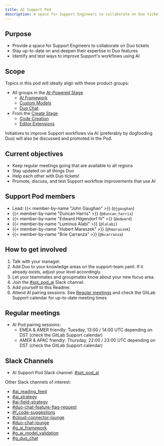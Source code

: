 ```yaml
---
title: AI Support Pod
description: A space for Support Engineers to collaborate on Duo tickets and improve Support's workflows using AI
---
```


## Purpose

- Provide a space for Support Engineers to collaborate on Duo tickets
- Stay up-to-date on and deepen their expertise in Duo features
- Identify and test ways to improve Support's workflows using AI

## Scope

Topics in this pod will ideally align with these product groups:

- All groups in the [AI-Powered Stage](/handbook/product/categories/#ai-powered-stage)
  - [AI Framework](/handbook/product/categories/#ai-framework-group)
  - [Custom Models](/handbook/product/categories/#custom-models-group)
  - [Duo Chat](/handbook/product/categories/#duo-chat-group)
- From the [Create Stage](/handbook/product/categories/#create-stage)
  - [Code Creation](/handbook/product/categories/#code-creation-group)
  - [Editor Extensions](/handbook/product/categories/#editor-extensions-group)

Initiatives to improve Support workflows via AI (preferably by dogfooding Duo) will also be discussed and promoted in the Pod.

## Current objectives

- Keep regular meetings going that are available to all regions
- Stay updated on all things Duo
- Help each other with Duo tickets!
- Promote, discuss, and test Support workflow improvements that use AI

## Support Pod members

- Lead: {{< member-by-name "John Gaughan" >}} (`@jgaughan`)
- {{< member-by-name "Duncan Harris" >}} (`@duncan_harris`)
- {{< member-by-name "Edward Hilgendorf IV" >}} (`@edward`)
- {{< member-by-name "Luminus Alabi" >}} (`@lalabi`)
- {{< member-by-name "Hubert Maraszek" >}} (`@hmaraszek`)
- {{< member-by-name "Brie Carranza" >}} (`@bcarranza`)

## How to get involved

1. Talk with your manager.
1. Add Duo to your knowledge areas on the support-team.yaml. If it already exists, adjust your level accordingly.
1. Let your teammates and groupmates know about your new focus area.
1. Join the [#spt_pod_ai](https://gitlab.enterprise.slack.com/archives/C06KMDBJT5F) Slack channel.
1. Add yourself to this Readme.
1. Attend AI pairing sessions. See [Regular meetings](#regular-meetings) and check the GitLab Support calendar for up-to-date meeting times

## Regular meetings

- AI Pod pairing sessions:
  - EMEA & AMER friendly: Tuesday, 13:00 / 14:00 UTC depending on DST (check the GitLab Support calendar)
  - AMER & APAC friendly: Thursday, 22:00 / 23:00 UTC depending on DST (check the GitLab Support calendar)

## Slack Channels

- AI Support Pod Slack channel: [#spt_pod_ai](https://gitlab.enterprise.slack.com/archives/C06KMDBJT5F)

Other Slack channels of interest:

- [#ai_reading_feed](https://gitlab.enterprise.slack.com/archives/C06RXQR3TGF)
- [#ai_strategy](https://gitlab.enterprise.slack.com/archives/C051V1CHBFE)
- [#ai-field-strategy](https://gitlab.enterprise.slack.com/archives/C051SLP8WNB)
- [#duo-chat-feature-flag-request](https://gitlab.enterprise.slack.com/archives/C070FUQ7JDN)
- [#f_code-suggestions](https://gitlab.enterprise.slack.com/archives/C06841NNQNS)
- [#cloud-connector-lounge](https://gitlab.enterprise.slack.com/archives/C04KWTK3GFJ)
- [#duo-chat-lounge](https://gitlab.enterprise.slack.com/archives/C06LWENL58F)
- [#g_ai_framework](https://gitlab.enterprise.slack.com/archives/C051K31F30R)
- [#g_ai_model_validation](https://gitlab.enterprise.slack.com/archives/C05CJ1T3P0W)
- [#g_duo_chat](https://gitlab.enterprise.slack.com/archives/C06D5C70MD2)
